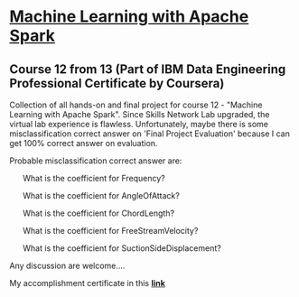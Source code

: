 # <a href=https://www.coursera.org/learn/machine-learning-with-apache-spark>Machine Learning with Apache Spark</a>
## Course 12 from 13 (Part of IBM Data Engineering Professional Certificate by Coursera)
<p></p>
<p>Collection of all hands-on and final project for course 12 - "Machine Learning with Apache Spark". Since Skills Network Lab upgraded, the virtual lab experience is flawless. Unfortunately, maybe there is some misclassification correct answer on 'Final Project Evaluation' because I can get 100% correct answer on evaluation.</p>
<p>Probable misclassification correct answer are:
<ul>What is the coefficient for Frequency?</ul>
<ul>What is the coefficient for AngleOfAttack?</ul>
<ul>What is the coefficient for ChordLength?</ul>
<ul>What is the coefficient for FreeStreamVelocity?</ul>
<ul>What is the coefficient for SuctionSideDisplacement?</ul>
</p>
<p>Any discussion are welcome....</p>
<p>My accomplishment certificate in this <a href=https://coursera.org/verify/G7WVVVAPQREN><b>link<b></a></p>
